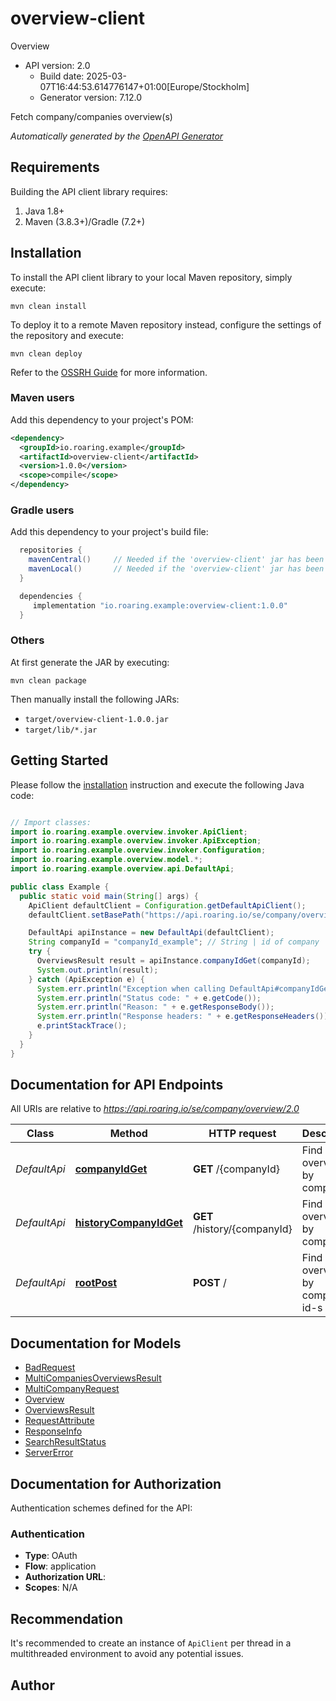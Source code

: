 # overview-client

Overview
- API version: 2.0
  - Build date: 2025-03-07T16:44:53.614776147+01:00[Europe/Stockholm]
  - Generator version: 7.12.0

Fetch company/companies overview(s)


*Automatically generated by the [OpenAPI Generator](https://openapi-generator.tech)*


## Requirements

Building the API client library requires:
1. Java 1.8+
2. Maven (3.8.3+)/Gradle (7.2+)

## Installation

To install the API client library to your local Maven repository, simply execute:

```shell
mvn clean install
```

To deploy it to a remote Maven repository instead, configure the settings of the repository and execute:

```shell
mvn clean deploy
```

Refer to the [OSSRH Guide](http://central.sonatype.org/pages/ossrh-guide.html) for more information.

### Maven users

Add this dependency to your project's POM:

```xml
<dependency>
  <groupId>io.roaring.example</groupId>
  <artifactId>overview-client</artifactId>
  <version>1.0.0</version>
  <scope>compile</scope>
</dependency>
```

### Gradle users

Add this dependency to your project's build file:

```groovy
  repositories {
    mavenCentral()     // Needed if the 'overview-client' jar has been published to maven central.
    mavenLocal()       // Needed if the 'overview-client' jar has been published to the local maven repo.
  }

  dependencies {
     implementation "io.roaring.example:overview-client:1.0.0"
  }
```

### Others

At first generate the JAR by executing:

```shell
mvn clean package
```

Then manually install the following JARs:

* `target/overview-client-1.0.0.jar`
* `target/lib/*.jar`

## Getting Started

Please follow the [installation](#installation) instruction and execute the following Java code:

```java

// Import classes:
import io.roaring.example.overview.invoker.ApiClient;
import io.roaring.example.overview.invoker.ApiException;
import io.roaring.example.overview.invoker.Configuration;
import io.roaring.example.overview.model.*;
import io.roaring.example.overview.api.DefaultApi;

public class Example {
  public static void main(String[] args) {
    ApiClient defaultClient = Configuration.getDefaultApiClient();
    defaultClient.setBasePath("https://api.roaring.io/se/company/overview/2.0");

    DefaultApi apiInstance = new DefaultApi(defaultClient);
    String companyId = "companyId_example"; // String | id of company
    try {
      OverviewsResult result = apiInstance.companyIdGet(companyId);
      System.out.println(result);
    } catch (ApiException e) {
      System.err.println("Exception when calling DefaultApi#companyIdGet");
      System.err.println("Status code: " + e.getCode());
      System.err.println("Reason: " + e.getResponseBody());
      System.err.println("Response headers: " + e.getResponseHeaders());
      e.printStackTrace();
    }
  }
}

```

## Documentation for API Endpoints

All URIs are relative to *https://api.roaring.io/se/company/overview/2.0*

Class | Method | HTTP request | Description
------------ | ------------- | ------------- | -------------
*DefaultApi* | [**companyIdGet**](docs/DefaultApi.md#companyIdGet) | **GET** /{companyId} | Find overview by company id
*DefaultApi* | [**historyCompanyIdGet**](docs/DefaultApi.md#historyCompanyIdGet) | **GET** /history/{companyId} | Find history overview by company id
*DefaultApi* | [**rootPost**](docs/DefaultApi.md#rootPost) | **POST** / | Find overviews by companies id-s


## Documentation for Models

 - [BadRequest](docs/BadRequest.md)
 - [MultiCompaniesOverviewsResult](docs/MultiCompaniesOverviewsResult.md)
 - [MultiCompanyRequest](docs/MultiCompanyRequest.md)
 - [Overview](docs/Overview.md)
 - [OverviewsResult](docs/OverviewsResult.md)
 - [RequestAttribute](docs/RequestAttribute.md)
 - [ResponseInfo](docs/ResponseInfo.md)
 - [SearchResultStatus](docs/SearchResultStatus.md)
 - [ServerError](docs/ServerError.md)


<a id="documentation-for-authorization"></a>
## Documentation for Authorization


Authentication schemes defined for the API:
<a id="Authentication"></a>
### Authentication

- **Type**: OAuth
- **Flow**: application
- **Authorization URL**: 
- **Scopes**: N/A


## Recommendation

It's recommended to create an instance of `ApiClient` per thread in a multithreaded environment to avoid any potential issues.

## Author



